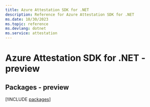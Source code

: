 ```yaml
---
title: Azure Attestation SDK for .NET
description: Reference for Azure Attestation SDK for .NET
ms.date: 10/30/2023
ms.topic: reference
ms.devlang: dotnet
ms.service: attestation
---
```

# Azure Attestation SDK for .NET - preview
## Packages - preview
[!INCLUDE [packages](attestation-index.md)]